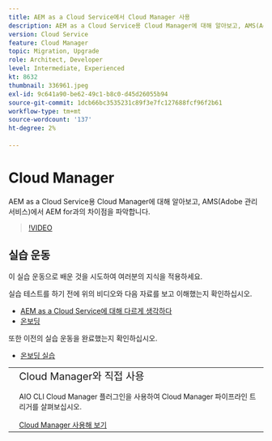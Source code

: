 ```yaml
---
title: AEM as a Cloud Service에서 Cloud Manager 사용
description: AEM as a Cloud Service용 Cloud Manager에 대해 알아보고, AMS(Adobe 관리 서비스)에서 AEM for과의 차이점을 파악합니다.
version: Cloud Service
feature: Cloud Manager
topic: Migration, Upgrade
role: Architect, Developer
level: Intermediate, Experienced
kt: 8632
thumbnail: 336961.jpeg
exl-id: 9c641a90-be62-49c1-b8c0-d45d26055b94
source-git-commit: 1dcb66bc3535231c89f3e7fc127688fcf96f2b61
workflow-type: tm+mt
source-wordcount: '137'
ht-degree: 2%

---
```


# Cloud Manager

AEM as a Cloud Service용 Cloud Manager에 대해 알아보고, AMS(Adobe 관리 서비스)에서 AEM for과의 차이점을 파악합니다.

>[!VIDEO](https://video.tv.adobe.com/v/336961/?quality=12&learn=on)

## 실습 운동

이 실습 운동으로 배운 것을 시도하여 여러분의 지식을 적용하세요.

실습 테스트를 하기 전에 위의 비디오와 다음 자료를 보고 이해했는지 확인하십시오.

+ [AEM as a Cloud Service에 대해 다르게 생각하다](./introduction.md)
+ [온보딩](./onboarding.md)

또한 이전의 실습 운동을 완료했는지 확인하십시오.

+ [온보딩 실습](./onboarding.md#hands-on-exercise)

<table style="border-width:0">
    <tr>
        <td style="width:150px">
            <a  rel="noreferrer"
                target="_blank"
                href="https://github.com/adobe/aem-cloud-engineering-video-series-exercises/tree/session4-cloud-manager#bootcamp-session-4-cloud-manager-develop-and-deploy
"><img alt="실습 GitHub 리포지토리" src="./assets/github.png"/>
            </a>        
        </td>
        <td style="width:100%;margin-bottom:1rem;">
            <div style="font-size:1.25rem;font-weight:400;">Cloud Manager와 직접 사용</div>
            <p style="margin:1rem 0">
                AIO CLI Cloud Manager 플러그인을 사용하여 Cloud Manager 파이프라인 트리거를 살펴보십시오.
            </p>
            <a  rel="noreferrer"
                target="_blank"
                href="https://github.com/adobe/aem-cloud-engineering-video-series-exercises/tree/session4-cloud-manager#bootcamp-session-4-cloud-manager-develop-and-deploy
" class="spectrum-Button spectrum-Button--primary spectrum-Button--sizeM">
                <span class="spectrum-Button-label has-no-wrap has-text-weight-bold">Cloud Manager 사용해 보기</span>
            </a>
        </td>
    </tr>
</table>

